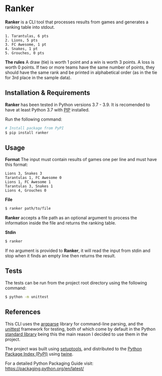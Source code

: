 # Ranker

**Ranker** is a CLI tool that processes results from games and generates a ranking table into stdout.

    1. Tarantulas, 6 pts
    2. Lions, 5 pts
    3. FC Awesome, 1 pt
    4. Snakes, 1 pt
    5. Grouches, 0 pts

**The rules**
A draw (tie) is worth 1 point and a win is worth 3 points. A loss is worth 0 points. If two or more teams have the same number of points, they should have the same rank and be printed in alphabetical order (as in the tie for 3rd place in the sample data).


## Installation & Requirements

**Ranker** has been tested in Python versions 3.7 - 3.9. It is recomended to have at least Python 3.7 with [PIP](https://pip.pypa.io/en/stable/installation/) installed.

Run the following command:
```bash
# Install package from PyPI
$ pip install ranker
```

## Usage

**Format**
The input must contain results of games one per line and must have this format:

    Lions 3, Snakes 3
    Tarantulas 1, FC Awesome 0
    Lions 1, FC Awesome 1
    Tarantulas 3, Snakes 1
    Lions 4, Grouches 0


**File**
```bash
$ ranker path/to/file
```

**Ranker** accepts a file path as an optional argument to process the information inside the file and returns the ranking table.

**Stdin**
```bash
$ ranker
```

If no argument is provided to **Ranker**, it will read the input from stdin and stop when it finds an empty line then returns the result.

## Tests

The tests can be run from the project root directory using the following command:

```bash
$ python -m unittest
```

## References

This CLI uses the [argparse](https://docs.python.org/3/library/argparse.html) library for command-line parsing, and the [unittest](https://docs.python.org/3/library/unittest.html) framework for testing, both of which come by default in the Python [standard library](https://docs.python.org/3/library/) being this the main reason I decided to use them in the project.

The project was built using [setuptools](https://pypi.org/project/setuptools/), and distributed to the [Python Package Index (PyPI)](https://pypi.org/) using [twine](https://twine.readthedocs.io/en/stable/).

For a detailed Python Packaging Guide visit: https://packaging.python.org/en/latest/
